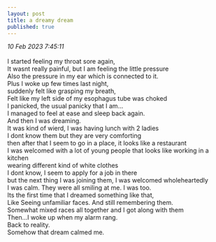 ```yaml
---
layout: post
title: a dreamy dream
published: true
---
```

_10 Feb 2023 7:45:11_
<br>
<br>
I started feeling my throat sore again, 
<br>
It wasnt really painful, but I am feeling the little pressure
<br>
Also the pressure in my ear which is connected to it.
<br>
Plus I woke up few times last night, 
<br>
suddenly felt like grasping my breath,
<br>
Felt like my left side of my esophagus tube was choked
<br>
I panicked, the usual panicky that I am...
<br>
I managed to feel at ease and sleep back again.
<br>
And then I was dreaming.
<br>
It was kind of wierd, I was having lunch with 2 ladies
<br>
I dont know them but they are very comforting
<br>
then after that I seem to go in a place, it looks like a restaurant
<br>
I was welcomed with a lot of young people that looks like working in a kitchen 
<br>
wearing different kind of white clothes
<br>
I dont know, I seem to apply for a job in there
<br>
but the next thing I was joining them, I was welcomed wholeheartedly
<br>
I was calm. They were all smiling at me. I was too.
<br>
Its the first time that I dreamed something like that,
<br>
Like Seeing unfamiliar faces. And still remembering them.
<br>
Somewhat mixed races all together and I got along with them
<br>
Then...I woke up when my alarm rang.
<br>
Back to reality. 
<br>
Somehow that dream calmed me.


